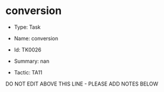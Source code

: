 # conversion

* Type: Task

* Name: conversion

* Id: TK0026

* Summary: nan

* Tactic: TA11

DO NOT EDIT ABOVE THIS LINE - PLEASE ADD NOTES BELOW
